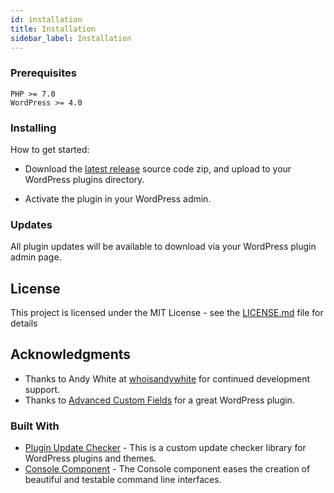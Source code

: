 ```yaml
---
id: installation
title: Installation
sidebar_label: Installation
---
```


### Prerequisites

```
PHP >= 7.0
WordPress >= 4.0
```

### Installing

How to get started:

- Download the [latest release](https://github.com/RaiserWeb/Raiser-WP/releases) source code zip, and upload to your WordPress plugins directory.

- Activate the plugin in your WordPress admin.

### Updates

All plugin updates will be available to download via your WordPress plugin admin page.

## License

This project is licensed under the MIT License - see the [LICENSE.md](https://github.com/RaiserWeb/Raiser-WP/blob/master/LICENSE) file for details

## Acknowledgments

* Thanks to Andy White at [whoisandywhite](https://whoisandywhite.com/) for continued development support.
* Thanks to [Advanced Custom Fields](http://advancedcustomfields.com/) for a great WordPress plugin.

### Built With

* [Plugin Update Checker](https://github.com/YahnisElsts/plugin-update-checker) - This is a custom update checker library for WordPress plugins and themes.
* [Console Component](https://github.com/symfony/console) - The Console component eases the creation of beautiful and testable command line interfaces.